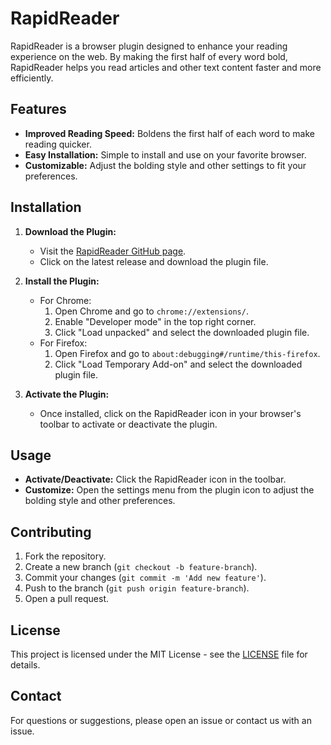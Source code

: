 # RapidReader

RapidReader is a browser plugin designed to enhance your reading experience on the web. By making the first half of every word bold, RapidReader helps you read articles and other text content faster and more efficiently.

## Features

- **Improved Reading Speed:** Boldens the first half of each word to make reading quicker.
- **Easy Installation:** Simple to install and use on your favorite browser.
- **Customizable:** Adjust the bolding style and other settings to fit your preferences.

## Installation

1. **Download the Plugin:**
   - Visit the [RapidReader GitHub page](https://github.com/Mintype/RapidReader).
   - Click on the latest release and download the plugin file.

2. **Install the Plugin:**
   - For Chrome:
     1. Open Chrome and go to `chrome://extensions/`.
     2. Enable "Developer mode" in the top right corner.
     3. Click "Load unpacked" and select the downloaded plugin file.
   - For Firefox:
     1. Open Firefox and go to `about:debugging#/runtime/this-firefox`.
     2. Click "Load Temporary Add-on" and select the downloaded plugin file.

3. **Activate the Plugin:**
   - Once installed, click on the RapidReader icon in your browser's toolbar to activate or deactivate the plugin.

## Usage

- **Activate/Deactivate:** Click the RapidReader icon in the toolbar.
- **Customize:** Open the settings menu from the plugin icon to adjust the bolding style and other preferences.

## Contributing

1. Fork the repository.
2. Create a new branch (`git checkout -b feature-branch`).
3. Commit your changes (`git commit -m 'Add new feature'`).
4. Push to the branch (`git push origin feature-branch`).
5. Open a pull request.

## License

This project is licensed under the MIT License - see the [LICENSE](LICENSE) file for details.

## Contact

For questions or suggestions, please open an issue or contact us with an issue.

